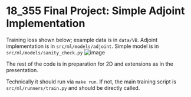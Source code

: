 # 18_355 Final Project: Simple Adjoint Implementation

Training loss shown below; example data is in `data/VB`.
Adjoint implementation is in `src/ml/models/adjoint`.
Simple model is in `src/ml/models/sanity_check.py`
![image](https://github.com/user-attachments/assets/87b7e2eb-cea0-4016-9f4e-fe350b772dd4)

The rest of the code is in preparation for 2D and extensions as in the presentation.

Technically it should run via `make run`.
If not, the main training script is `src/ml/runners/train.py` and should be directly called.
